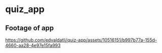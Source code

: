 # quiz_app


## Footage of app


https://github.com/edvaldatli/quiz-app/assets/10516151/b997b77a-155d-4660-aa28-4e97e15fa993

